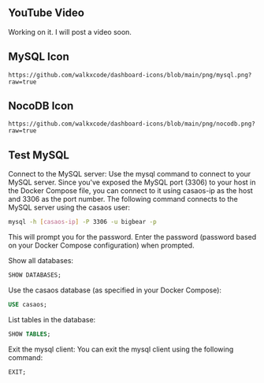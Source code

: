 ## YouTube Video

Working on it. I will post a video soon.

## MySQL Icon

```text
https://github.com/walkxcode/dashboard-icons/blob/main/png/mysql.png?raw=true
```

## NocoDB Icon

```text
https://github.com/walkxcode/dashboard-icons/blob/main/png/nocodb.png?raw=true
```

## Test MySQL

Connect to the MySQL server: Use the mysql command to connect to your MySQL server. Since you've exposed the MySQL port (3306) to your host in the Docker Compose file, you can connect to it using casaos-ip as the host and 3306 as the port number. The following command connects to the MySQL server using the casaos user:

```bash
mysql -h [casaos-ip] -P 3306 -u bigbear -p
```

This will prompt you for the password. Enter the password (password based on your Docker Compose configuration) when prompted.

Show all databases:

```sql
SHOW DATABASES;
```

Use the casaos database (as specified in your Docker Compose):

```sql
USE casaos;
```

List tables in the database:

```sql
SHOW TABLES;
```

Exit the mysql client: You can exit the mysql client using the following command:

```sql
EXIT;
```
